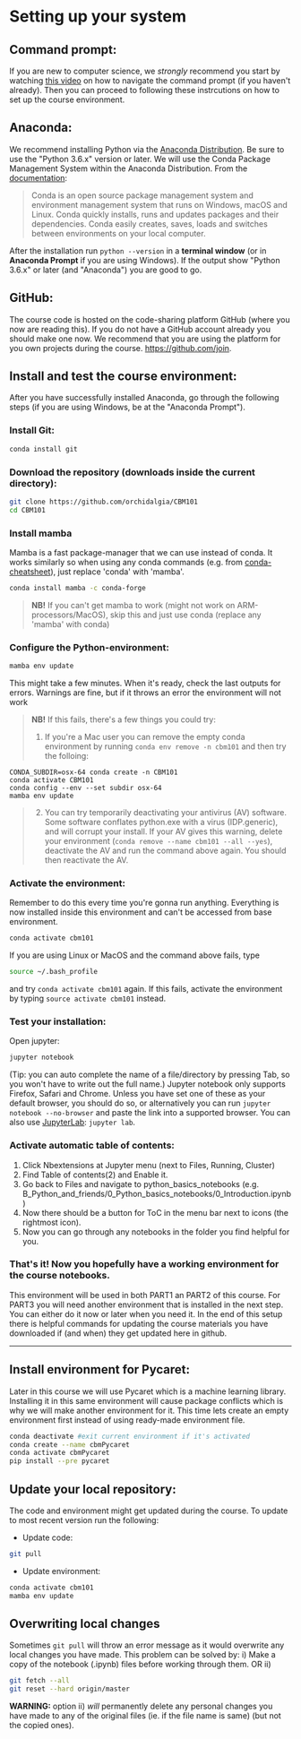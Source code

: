 # Setting up your system

## Command prompt: 
If you are new to computer science, we *strongly* recommend you start by watching [this video](https://www.youtube.com/watch?v=4KpD-L8-uZQ) on how to navigate the command prompt (if you haven't already). Then you can proceed to following these instrcutions on how to set up the course environment.


## Anaconda:
We recommend installing Python via the [Anaconda Distribution](https://www.anaconda.com/download). Be sure to use the "Python 3.6.x" version or later. We will use the Conda Package Management System within the Anaconda Distribution. From the [documentation](https://conda.io/docs):
> Conda is an open source package management system and environment management system that runs on Windows, macOS and Linux. Conda quickly installs, runs and updates packages and their dependencies. Conda easily creates, saves, loads and switches between environments on your local computer.

After the installation run `python --version` in a **terminal window** (or in **Anaconda Prompt** if you are using Windows). If the output show "Python 3.6.x" or later (and "Anaconda") you are good to go.

## GitHub:
The course code is hosted on the code-sharing platform GitHub (where you now are reading this). If you do not have a GitHub account already you should make one now. We recommend that you are using the platform for you own projects during the course. https://github.com/join.

## Install and test the course environment:

After you have successfully installed Anaconda, go through the following steps (if you are using Windows, be at the "Anaconda Prompt").

### Install Git:
```bash
conda install git
```
### Download the repository (downloads inside the current directory):
```bash
git clone https://github.com/orchidalgia/CBM101
cd CBM101
```

### Install mamba
Mamba is a fast package-manager that we can use instead of conda. It works similarly so when using any conda commands (e.g. from <a href="https://docs.conda.io/projects/conda/en/4.6.0/_downloads/52a95608c49671267e40c689e0bc00ca/conda-cheatsheet.pdf">conda-cheatsheet</a>), just replace 'conda' with 'mamba'.
```bash
conda install mamba -c conda-forge
```
> **NB!** If you can't get mamba to work (might not work on ARM-processors/MacOS), skip this and just use conda (replace any 'mamba' with conda)

### Configure the Python-environment:

```bash
mamba env update
```
This might take a few minutes. When it's ready, check the last outputs for errors. Warnings are fine, but if it throws an error the environment will not work
> **NB!** If this fails, there's a few things you could try:
> 1) If you're a Mac user you can remove the empty conda environment by running `conda env remove -n cbm101` and then try the folloing:
```
CONDA_SUBDIR=osx-64 conda create -n CBM101
conda activate CBM101
conda config --env --set subdir osx-64
mamba env update
```
> 2) You can try temporarily deactivating your antivirus (AV) software. Some software conflates python.exe with a virus (IDP.generic), and will corrupt your install. If your AV gives this warning, delete your environment (`conda remove --name cbm101 --all --yes`), deactivate the AV and run the command above again.
You should then reactivate the AV.


### Activate the environment:
Remember to do this every time you're gonna run anything. Everything is now installed inside this environment and can't be accessed from base environment.
```bash
conda activate cbm101
```
If you are using Linux or MacOS and the command above fails, type
```bash
source ~/.bash_profile
```
and try `conda activate cbm101` again. If this fails, activate the environment by typing `source activate cbm101` instead.

### Test your installation:
Open jupyter:
```bash
jupyter notebook
```
(Tip: you can auto complete the name of a file/directory by pressing Tab, so you won't have to write out the 
full name.) Jupyter notebook only supports Firefox, Safari and Chrome. Unless you have set one of these as your default browser, 
you should do so, or alternatively you can run `jupyter notebook --no-browser` and paste the link into a supported browser.
You can also use [JupyterLab](https://github.com/jupyterlab/jupyterlab): `jupyter lab`.

### Activate automatic table of contents:
1. Click Nbextensions at Jupyter menu (next to Files, Running, Cluster)
2. Find Table of contents(2) and Enable it.
3. Go back to Files and navigate to python_basics_notebooks (e.g. B_Python_and_friends/0_Python_basics_notebooks/0_Introduction.ipynb)
4. Now there should be a button for ToC in the menu bar next to icons (the rightmost icon). 
5. Now you can go through any notebooks in the folder you find helpful for you.


### That's it! Now you hopefully have a working environment for the course notebooks. 
This environment will be used in both PART1 an PART2 of this course. For PART3 you will need another environment that is installed in the next step. You can either do it now or later when you need it. In the end of this setup there is helpful commands for updating the course materials you have downloaded if (and when) they get updated here in github.

--- 

## Install environment for Pycaret:
Later in this course we will use Pycaret which is a machine learning library. Installing it in this same environment will cause package conflicts which is why we will make another environment for it. This time lets create an empty environment first instead of using ready-made environment file.
```bash
conda deactivate #exit current environment if it's activated
conda create --name cbmPycaret
conda activate cbmPycaret
pip install --pre pycaret
```

## Update your local repository:
The code and environment might get updated during the course. To update to most recent version run the following:
* Update code: 
```bash
git pull
```
* Update environment:
```bash
conda activate cbm101
mamba env update
```

## Overwriting local changes
Sometimes `git pull` will throw an error message as it would overwrite any local changes you have made. This 
problem can be solved by:
i) Make a copy of the notebook (.ipynb) files before working through them.
OR 
ii) 
```bash
git fetch --all
git reset --hard origin/master
```
**WARNING:** option ii) *will* permanently delete any personal changes you have made to any of the original files (ie. if the file name is same)
(but not the copied ones).
